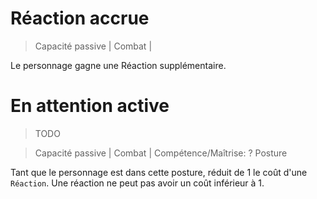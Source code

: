 # Réaction accrue

> Capacité passive | Combat |

Le personnage gagne une Réaction supplémentaire. 

# En attention active
> TODO

> Capacité passive | Combat |
> Compétence/Maîtrise: ?
> Posture

Tant que le personnage est dans cette posture, réduit de 1 le coût d'une `Réaction`. Une réaction ne peut pas avoir un coût inférieur à 1.
